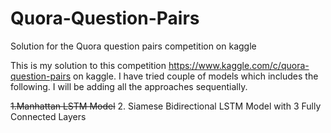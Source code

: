 # Quora-Question-Pairs
Solution for the Quora question pairs competition on kaggle

This is my solution to this competition https://www.kaggle.com/c/quora-question-pairs on kaggle. I have tried couple of models which includes the following. I will be adding all the approaches sequentially. 


~~1.Manhattan LSTM Model~~
2. Siamese Bidirectional LSTM Model with 3 Fully Connected Layers


